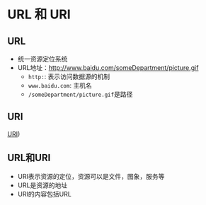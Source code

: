 # URL 和 URI

## URL

- 统一资源定位系统
- URL地址：http://www.baidu.com/someDepartment/picture.gif
  - `http:`: 表示访问数据源的机制
  - `www.baidu.com`: 主机名
  - `/someDepartment/picture.gif`是路径

## URI

[URI](Network_URI.md))

## URL和URI
  
- URI表示资源的定位，资源可以是文件，图象，服务等
- URL是资源的地址
- URI的内容包括URL
